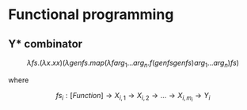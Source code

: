 # Functional programming

## Y\* combinator

$$
\lambda fs. (\lambda x. x x) (\lambda genfs. map (\lambda f arg_1 \dots arg_n. f (genfs genfs) arg_1 \dots arg_n) fs)
$$

where

$$
fs_i : [Function] \rightarrow X_{i,1} \rightarrow X_{i,2} \rightarrow ... \rightarrow X_{i,m_i} \rightarrow Y_i
$$
